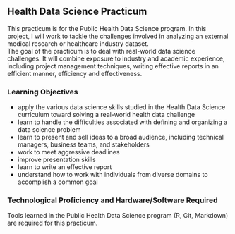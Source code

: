 ## Health Data Science Practicum

This practicum is for the Public Health Data Science program. In this project, I will work to tackle the challenges involved in analyzing an external medical research or healthcare industry dataset.  
The goal of the practicum is to deal with real-world data science challenges. It will combine exposure to industry and academic experience, including project management techniques, writing effective reports in an efficient manner, efficiency and effectiveness.

### Learning Objectives

- apply the various data science skills studied in the Health Data Science curriculum toward solving a real-world health data challenge 
- learn to handle the difficulties associated with defining and organizing a data science problem 
- learn to present and sell ideas to a broad audience, including technical managers, business teams, and stakeholders
- work to meet aggressive deadlines
- improve presentation skills
- learn to write an effective report 
- understand how to work with individuals from diverse domains to accomplish a common goal

### Technological Proficiency and Hardware/Software Required

Tools learned in the Public Health Data Science program (R, Git, Markdown) are required for this practicum.


